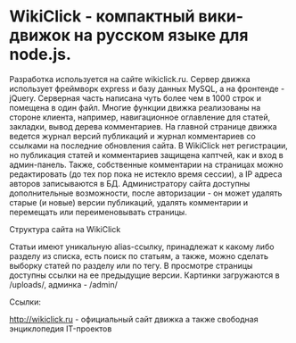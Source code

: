# WikiClick - компактный вики-движок на русском языке для node.js.

Разработка используется на сайте wikiclick.ru. Сервер движка использует фреймворк express и базу данных MySQL, а на фронтенде - jQuery. Серверная часть написана чуть более чем в 1000 строк и помещена в один файл. Многие функции движка реализованы на стороне клиента, например, навигационное оглавление для статей, закладки, вывод дерева комментариев. На главной странице движка ведется журнал версий публикаций и журнал комментариев со ссылками на последние обновления сайта. В WikiClick нет регистрации, но публикация статей и комментариев защищена каптчей, как и вход в админ-панель. Также, собственные комментарии на страницах можно редактировать (до тех пор пока не истекло время сессии), а IP адреса авторов записываются в БД. Администратору сайта доступны дополнительные возможности, после авторизации - он может удалять старые (и новые) версии публикаций, удалять комментарии и перемещать или переименовывать страницы.

Структура сайта на WikiClick

Статьи имеют уникальную alias-ссылку, принадлежат к какому либо разделу из списка, есть поиск по статьям, а также, можно сделать выборку статей по разделу или по тегу. В просмотре страницы доступны ссылки на ее предыдущие версии. Картинки загружаются в /uploads/, админка - /admin/

Ссылки:

http://wikiclick.ru - официальный сайт движка а также свободная энциклопедия IT-проектов
